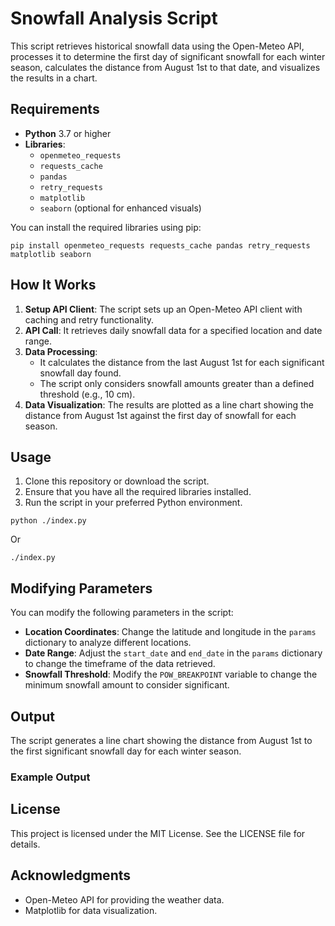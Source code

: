 # Snowfall Analysis Script

This script retrieves historical snowfall data using the Open-Meteo API, processes it to determine the first day of significant snowfall for each winter season, calculates the distance from August 1st to that date, and visualizes the results in a chart.

## Requirements

- **Python** 3.7 or higher
- **Libraries**:
  - `openmeteo_requests`
  - `requests_cache`
  - `pandas`
  - `retry_requests`
  - `matplotlib`
  - `seaborn` (optional for enhanced visuals)

You can install the required libraries using pip:

```
pip install openmeteo_requests requests_cache pandas retry_requests matplotlib seaborn
```

## How It Works

1. **Setup API Client**: The script sets up an Open-Meteo API client with caching and retry functionality.
2. **API Call**: It retrieves daily snowfall data for a specified location and date range.
3. **Data Processing**:
   - It calculates the distance from the last August 1st for each significant snowfall day found.
   - The script only considers snowfall amounts greater than a defined threshold (e.g., 10 cm).
4. **Data Visualization**: The results are plotted as a line chart showing the distance from August 1st against the first day of snowfall for each season.

## Usage

1. Clone this repository or download the script.
2. Ensure that you have all the required libraries installed.
3. Run the script in your preferred Python environment.
```
python ./index.py
```
Or

```
./index.py
```

## Modifying Parameters

You can modify the following parameters in the script:

- **Location Coordinates**: Change the latitude and longitude in the `params` dictionary to analyze different locations.
- **Date Range**: Adjust the `start_date` and `end_date` in the `params` dictionary to change the timeframe of the data retrieved.
- **Snowfall Threshold**: Modify the `POW_BREAKPOINT` variable to change the minimum snowfall amount to consider significant.

## Output

The script generates a line chart showing the distance from August 1st to the first significant snowfall day for each winter season.

### Example Output

## License

This project is licensed under the MIT License. See the LICENSE file for details.

## Acknowledgments

- Open-Meteo API for providing the weather data.
- Matplotlib for data visualization.